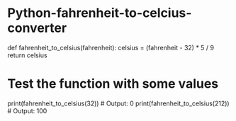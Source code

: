 # Python-fahrenheit-to-celcius-converter

def fahrenheit_to_celsius(fahrenheit):
  celsius = (fahrenheit - 32) * 5 / 9
  return celsius

# Test the function with some values
print(fahrenheit_to_celsius(32)) # Output: 0
print(fahrenheit_to_celsius(212)) # Output: 100
